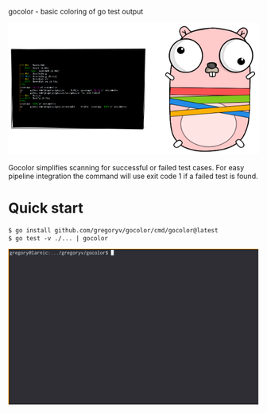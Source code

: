 gocolor - basic coloring of go test output

![](gocolor_logo.png)

Gocolor simplifies scanning for successful or failed test cases. For
 easy pipeline integration the command will use exit code 1 if a
 failed test is found.

# Quick start

    $ go install github.com/gregoryv/gocolor/cmd/gocolor@latest
	$ go test -v ./... | gocolor
	
![](example_video.gif)
